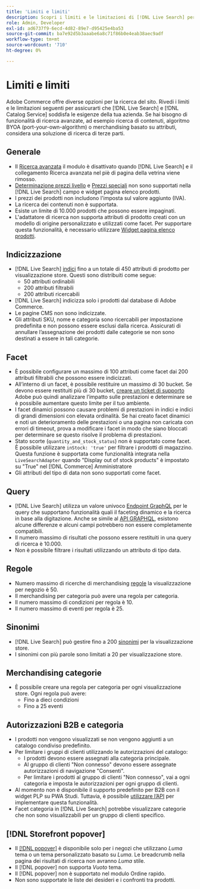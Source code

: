 ```yaml
---
title: 'Limiti e limiti'
description: Scopri i limiti e le limitazioni di [!DNL Live Search] per soddisfare le esigenze dell'azienda.
role: Admin, Developer
exl-id: ad6737f9-6ecd-4d82-89e7-d95425e4ba53
source-git-commit: ba7e92d5b3aaabe6a8c71f86b0e4eab38aec9adf
workflow-type: tm+mt
source-wordcount: '710'
ht-degree: 0%

---
```


# Limiti e limiti

Adobe Commerce offre diverse opzioni per la ricerca del sito. Rivedi i limiti e le limitazioni seguenti per assicurarti che [!DNL Live Search] e [!DNL Catalog Service] soddisfa le esigenze della tua azienda. Se hai bisogno di funzionalità di ricerca avanzate, ad esempio ricerca di contenuti, algoritmo BYOA (port-your-own-algorithm) o merchandising basato su attributi, considera una soluzione di ricerca di terze parti.

## Generale

- Il [Ricerca avanzata](https://experienceleague.adobe.com/en/docs/commerce-admin/catalog/catalog/search/search) il modulo è disattivato quando [!DNL Live Search] e il collegamento Ricerca avanzata nel piè di pagina della vetrina viene rimosso.
- [Determinazione prezzi livello](https://experienceleague.adobe.com/en/docs/commerce-admin/catalog/products/pricing/product-price-tier) e [Prezzi speciali](https://experienceleague.adobe.com/en/docs/commerce-admin/catalog/products/pricing/product-price-special) non sono supportati nella [!DNL Live Search] campo e widget pagina elenco prodotti.
- I prezzi dei prodotti non includono l&#39;imposta sul valore aggiunto (IVA).
- La ricerca dei contenuti non è supportata.
- Esiste un limite di 10.000 prodotti che possono essere impaginati.
- L&#39;adattatore di ricerca non supporta attributi di prodotto creati con un modello di origine personalizzato e utilizzati come facet. Per supportare questa funzionalità, è necessario utilizzare [Widget pagina elenco prodotti](plp-styling.md).

## Indicizzazione

- [!DNL Live Search] [indici](indexing.md) fino a un totale di 450 attributi di prodotto per visualizzazione store. Questi sono distribuiti come segue:
   - 50 attributi ordinabili
   - 200 attributi filtrabili
   - 200 attributi ricercabili
- [!DNL Live Search] indicizza solo i prodotti dal database di Adobe Commerce.
- Le pagine CMS non sono indicizzate.
- Gli attributi SKU, nome e categoria sono ricercabili per impostazione predefinita e non possono essere esclusi dalla ricerca. Assicurati di annullare l’assegnazione dei prodotti dalle categorie se non sono destinati a essere in tali categorie.

## Facet

- È possibile configurare un massimo di 100 attributi come facet dai 200 attributi filtrabili che possono essere indicizzati.
- All’interno di un facet, è possibile restituire un massimo di 30 bucket. Se devono essere restituiti più di 30 bucket, [creare un ticket di supporto](https://experienceleague.adobe.com/en/docs/commerce-knowledge-base/kb/help-center-guide/magento-help-center-user-guide) Adobe può quindi analizzare l’impatto sulle prestazioni e determinare se è possibile aumentare questo limite per il tuo ambiente.
- I facet dinamici possono causare problemi di prestazioni in indici e indici di grandi dimensioni con elevata ordinalità. Se hai creato facet dinamici e noti un deterioramento delle prestazioni o una pagina non caricata con errori di timeout, prova a modificare i facet in modo che siano bloccati per determinare se questo risolve il problema di prestazioni.
- Stato scorte (`quantity_and_stock_status`) non è supportato come facet. È possibile utilizzare `inStock: 'true'` per filtrare i prodotti di magazzino. Questa funzione è supportata come funzionalità integrata nella `LiveSearchAdapter` quando &quot;Display out of stock products&quot; è impostato su &quot;True&quot; nel [!DNL Commerce] Amministratore
- Gli attributi del tipo di data non sono supportati come facet.

## Query

- [!DNL Live Search] utilizza un valore univoco [Endpoint GraphQL](https://developer.adobe.com/commerce/services/graphql/live-search/) per le query che supportano funzionalità quali il faceting dinamico e la ricerca in base alla digitazione. Anche se simile al [API GRAPHQL](https://developer.adobe.com/commerce/webapi/graphql/), esistono alcune differenze e alcuni campi potrebbero non essere completamente compatibili.
- Il numero massimo di risultati che possono essere restituiti in una query di ricerca è 10.000.
- Non è possibile filtrare i risultati utilizzando un attributo di tipo data.

## Regole

- Numero massimo di ricerche di merchandising [regole](rules.md) la visualizzazione per negozio è 50.
- Il merchandising per categoria può avere una regola per categoria.
- Il numero massimo di condizioni per regola è 10.
- Il numero massimo di eventi per regola è 25.

## Sinonimi

- [!DNL Live Search] può gestire fino a 200 [sinonimi](synonyms.md) per la visualizzazione store.
- I sinonimi con più parole sono limitati a 20 per visualizzazione store.

## Merchandising categorie

- È possibile creare una regola per categoria per ogni visualizzazione store. Ogni regola può avere:
   - Fino a dieci condizioni
   - Fino a 25 eventi

## Autorizzazioni B2B e categoria

- I prodotti non vengono visualizzati se non vengono aggiunti a un catalogo condiviso predefinito.
- Per limitare i gruppi di clienti utilizzando le autorizzazioni del catalogo:
   - I prodotti devono essere assegnati alla categoria principale.
   - Al gruppo di clienti &quot;Non connesso&quot; devono essere assegnate autorizzazioni di navigazione &quot;Consenti&quot;.
   - Per limitare i prodotti al gruppo di clienti &quot;Non connesso&quot;, vai a ogni categoria e imposta le autorizzazioni per ogni gruppo di clienti.
- Al momento non è disponibile il supporto predefinito per B2B con il widget PLP su PWA Studi. Tuttavia, è possibile [utilizzare l’API](install.md#pwa-support) per implementare questa funzionalità.
- Facet categoria in [!DNL Live Search] potrebbe visualizzare categorie che non sono visualizzabili per un gruppo di clienti specifico.

## [!DNL Storefront popover]

- Il [[!DNL popover]](storefront-popover.md) è disponibile solo per i negozi che utilizzano *Luma* tema o un tema personalizzato basato su *Luma*. Le breadcrumb nella pagina dei risultati di ricerca non avranno *Luma* stile.
- Il [!DNL popover] non supporta *Vuoto* tema.
- Il [!DNL popover] non è supportato nel modulo Ordine rapido.
- Non sono supportate le liste dei desideri e i confronti tra prodotti.
